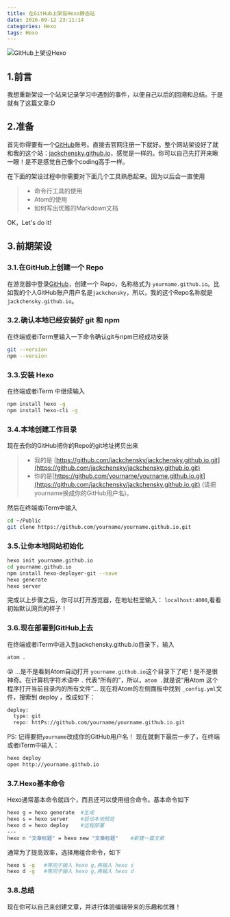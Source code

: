 ```yaml
---
title: 在GitHub上架设Hexo静态站
date: 2016-09-12 23:11:14
categories: Hexo
tags: Hexo
---
```

![GitHub上架设Hexo](http://oddt31b82.bkt.clouddn.com/pic-02.jpg)
## 1.前言
我想重新架设一个站来记录学习中遇到的事件，以便自己以后的回溯和总结。于是就有了这篇文章:D

## 2.准备
首先你得要有一个[GitHub](http://www.github.com)账号。直接去官网注册一下就好。整个网站架设好了就和我的这个站：[jackchensky.github.io](http://jackchensky.github.io)，感觉是一样的。你可以自己先打开来瞅一眼！是不是感觉自己像个coding高手一样。

在下面的架设过程中你需要对下面几个工具熟悉起来。因为以后会一直使用
> * 命令行工具的使用
> * Atom的使用
> * 如何写出优雅的Markdown文档

OK，Let's do it!
<!--more-->

## 3.前期架设
### 3.1.在GitHub上创建一个 Repo
在游览器中登录[GitHub](http://www.github.com)，创建一个 Repo，名称格式为 `yourname.github.io`。比如我的个人GitHub账户用户名是`jackchensky`，所以，我的这个Repo名称就是 `jackchensky.github.io`。

### 3.2.确认本地已经安装好 git 和 npm
在终端或者iTerm里输入一下命令确认git与npm已经成功安装
``` bash
git --version
npm --version
```
### 3.3.安装 Hexo
在终端或者iTerm 中继续输入
``` bash
npm install hexo -g
npm install hexo-cli -g
```
### 3.4.本地创建工作目录
现在去你的GitHub把你的Repo的git地址拷贝出来
> * 我的是 [https://github.com/jackchensky/jackchensky.github.io.git](https://github.com/jackchensky/jackchensky.github.io.git)
> * 你的是[https://github.com/yourname/yourname.github.io.git](https://github.com/jackchensky/jackchensky.github.io.git) (请把yourname换成你的GitHub用户名)。

然后在终端或iTerm中输入
``` bash
cd ~/Public
git clone https://github.com/yourname/yourname.github.io.git
```
### 3.5.让你本地网站初始化
``` bash
hexo init yourname.github.io
cd yourname.github.io
npm install hexo-deployer-git --save
hexo generate
hexo server
```
完成以上步骤之后，你可以打开游览器，在地址栏里输入： `localhost:4000`,看看初始默认网页的样子！

### 3.6.现在部署到GitHub上去
在终端或者iTerm中进入到jackchensky.github.io目录下，输入
``` bash
atom .
```
😝 ...是不是看到Atom自动打开 `yourname.github.io`这个目录下了吧！是不是很神奇。在计算机字符术语中 `.` 代表“所有的”，所以，`atom .`就是说“用Atom 这个程序打开当前目录内的所有文件”... 现在将Atom的左侧面板中找到 `_config.yml`文件，搜索到 deploy ，改成如下：
``` bash
deploy:
  type: git
  repo: httPs://github.com/yourname/yourname.github.io.git
```
PS: 记得要把`yourname`改成你的GitHub用户名！
现在就剩下最后一步了，在终端或者iTerm中输入：
``` bash
hexo deploy
open http://yourname.github.io
```
### 3.7.Hexo基本命令
Hexo通常基本命令就四个，而且还可以使用组合命令。基本命令如下
``` bash
hexo g = hexo generate  #生成
hexo s = hexo server    #启动本地预览
hexo d = hexo deploy    #远程部署
---
hexo n "文章标题" = hexo new "文章标题"    #新建一篇文章
```
通常为了提高效率，选择用组合命令，如下
``` bash
hexo s -g   #等同于输入 hexo g,再输入 hexo s
hexo d -g   #等同于输入 hexo g,再输入 hexo d
```
### 3.8.总结
现在你可以自己来创建文章，并进行体验编辑带来的乐趣和优雅！
